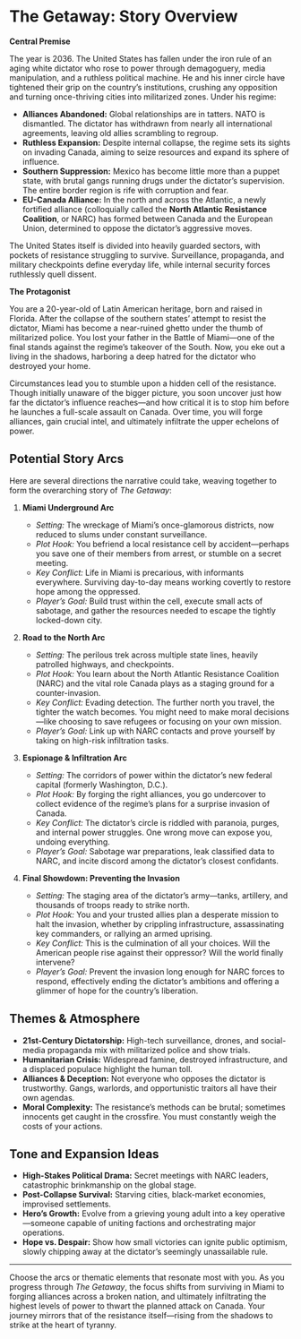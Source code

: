 # The Getaway: Story Overview

**Central Premise**

The year is 2036. The United States has fallen under the iron rule of an aging white dictator who rose to power through demagoguery, media manipulation, and a ruthless political machine. He and his inner circle have tightened their grip on the country’s institutions, crushing any opposition and turning once-thriving cities into militarized zones. Under his regime:

- **Alliances Abandoned:** Global relationships are in tatters. NATO is dismantled. The dictator has withdrawn from nearly all international agreements, leaving old allies scrambling to regroup.
- **Ruthless Expansion:** Despite internal collapse, the regime sets its sights on invading Canada, aiming to seize resources and expand its sphere of influence.
- **Southern Suppression:** Mexico has become little more than a puppet state, with brutal gangs running drugs under the dictator’s supervision. The entire border region is rife with corruption and fear.
- **EU-Canada Alliance:** In the north and across the Atlantic, a newly fortified alliance (colloquially called the **North Atlantic Resistance Coalition**, or NARC) has formed between Canada and the European Union, determined to oppose the dictator’s aggressive moves.

The United States itself is divided into heavily guarded sectors, with pockets of resistance struggling to survive. Surveillance, propaganda, and military checkpoints define everyday life, while internal security forces ruthlessly quell dissent.

**The Protagonist**

You are a 20-year-old of Latin American heritage, born and raised in Florida. After the collapse of the southern states’ attempt to resist the dictator, Miami has become a near-ruined ghetto under the thumb of militarized police. You lost your father in the Battle of Miami—one of the final stands against the regime’s takeover of the South. Now, you eke out a living in the shadows, harboring a deep hatred for the dictator who destroyed your home.

Circumstances lead you to stumble upon a hidden cell of the resistance. Though initially unaware of the bigger picture, you soon uncover just how far the dictator’s influence reaches—and how critical it is to stop him before he launches a full-scale assault on Canada. Over time, you will forge alliances, gain crucial intel, and ultimately infiltrate the upper echelons of power.

## Potential Story Arcs

Here are several directions the narrative could take, weaving together to form the overarching story of *The Getaway*:

1. **Miami Underground Arc**
   - *Setting:* The wreckage of Miami’s once-glamorous districts, now reduced to slums under constant surveillance.
   - *Plot Hook:* You befriend a local resistance cell by accident—perhaps you save one of their members from arrest, or stumble on a secret meeting.
   - *Key Conflict:* Life in Miami is precarious, with informants everywhere. Surviving day-to-day means working covertly to restore hope among the oppressed.
   - *Player’s Goal:* Build trust within the cell, execute small acts of sabotage, and gather the resources needed to escape the tightly locked-down city.

2. **Road to the North Arc**
   - *Setting:* The perilous trek across multiple state lines, heavily patrolled highways, and checkpoints.
   - *Plot Hook:* You learn about the North Atlantic Resistance Coalition (NARC) and the vital role Canada plays as a staging ground for a counter-invasion.
   - *Key Conflict:* Evading detection. The further north you travel, the tighter the watch becomes. You might need to make moral decisions—like choosing to save refugees or focusing on your own mission.
   - *Player’s Goal:* Link up with NARC contacts and prove yourself by taking on high-risk infiltration tasks.

3. **Espionage & Infiltration Arc**
   - *Setting:* The corridors of power within the dictator’s new federal capital (formerly Washington, D.C.).
   - *Plot Hook:* By forging the right alliances, you go undercover to collect evidence of the regime’s plans for a surprise invasion of Canada.
   - *Key Conflict:* The dictator’s circle is riddled with paranoia, purges, and internal power struggles. One wrong move can expose you, undoing everything.
   - *Player’s Goal:* Sabotage war preparations, leak classified data to NARC, and incite discord among the dictator’s closest confidants.

4. **Final Showdown: Preventing the Invasion**
   - *Setting:* The staging area of the dictator’s army—tanks, artillery, and thousands of troops ready to strike north.
   - *Plot Hook:* You and your trusted allies plan a desperate mission to halt the invasion, whether by crippling infrastructure, assassinating key commanders, or rallying an armed uprising.
   - *Key Conflict:* This is the culmination of all your choices. Will the American people rise against their oppressor? Will the world finally intervene?
   - *Player’s Goal:* Prevent the invasion long enough for NARC forces to respond, effectively ending the dictator’s ambitions and offering a glimmer of hope for the country’s liberation.

## Themes & Atmosphere

- **21st-Century Dictatorship:** High-tech surveillance, drones, and social-media propaganda mix with militarized police and show trials.
- **Humanitarian Crisis:** Widespread famine, destroyed infrastructure, and a displaced populace highlight the human toll.
- **Alliances & Deception:** Not everyone who opposes the dictator is trustworthy. Gangs, warlords, and opportunistic traitors all have their own agendas.
- **Moral Complexity:** The resistance’s methods can be brutal; sometimes innocents get caught in the crossfire. You must constantly weigh the costs of your actions.

## Tone and Expansion Ideas

- **High-Stakes Political Drama:** Secret meetings with NARC leaders, catastrophic brinkmanship on the global stage.
- **Post-Collapse Survival:** Starving cities, black-market economies, improvised settlements.
- **Hero’s Growth:** Evolve from a grieving young adult into a key operative—someone capable of uniting factions and orchestrating major operations.
- **Hope vs. Despair:** Show how small victories can ignite public optimism, slowly chipping away at the dictator’s seemingly unassailable rule.

---

Choose the arcs or thematic elements that resonate most with you. As you progress through *The Getaway*, the focus shifts from surviving in Miami to forging alliances across a broken nation, and ultimately infiltrating the highest levels of power to thwart the planned attack on Canada. Your journey mirrors that of the resistance itself—rising from the shadows to strike at the heart of tyranny.